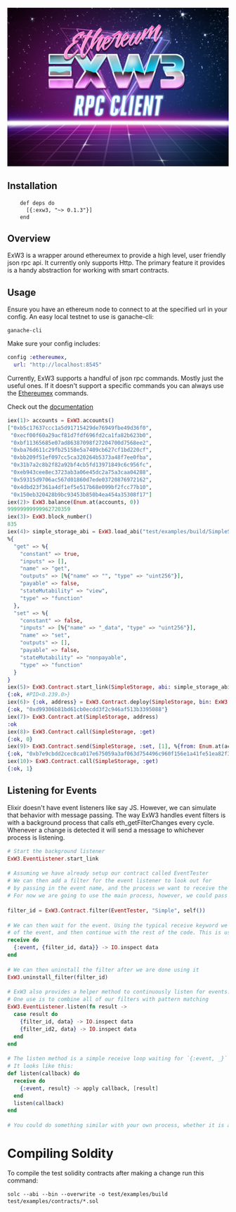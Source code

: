<p align="center">
  <img src="./exw3_logo.jpg"/>
</p>

## Installation

        def deps do
          [{:exw3, "~> 0.1.3"}]
        end

## Overview

ExW3 is a wrapper around ethereumex to provide a high level, user friendly json rpc api. It currently only supports Http. The primary feature it provides is a handy abstraction for working with smart contracts.

## Usage

Ensure you have an ethereum node to connect to at the specified url in your config. An easy local testnet to use is ganache-cli:
```
ganache-cli
```

Make sure your config includes:
```elixir
config :ethereumex,
  url: "http://localhost:8545"
```

Currently, ExW3 supports a handful of json rpc commands. Mostly just the useful ones. If it doesn't support a specific commands you can always use the [Ethereumex](https://github.com/exthereum/ethereumex) commands.

Check out the [documentation](https://hexdocs.pm/exw3/ExW3.html)

```elixir
iex(1)> accounts = ExW3.accounts()
["0xb5c17637ccc1a5d91715429de76949fbe49d36f0",
 "0xecf00f60a29acf81d7fdf696fd2ca1fa82b623b0",
 "0xbf11365685e07ad86387098f27204700d7568ee2",
 "0xba76d611c29fb25158e5a7409cb627cf1bd220cf",
 "0xbb209f51ef097cc5ca320264b5373a48f7ee0fba",
 "0x31b7a2c8b2f82a92bf4cb5fd13971849c6c956fc",
 "0xeb943cee8ec3723ab3a06e45dc2a75a3caa04288",
 "0x59315d9706ac567d01860d7ede03720876972162",
 "0x4dbd23f361a4df1ef5e517b68e099bf2fcc77b10",
 "0x150eb320428b9bc93453b850b4ea454a35308f17"]
iex(2)> ExW3.balance(Enum.at(accounts, 0))
99999999999962720359
iex(3)> ExW3.block_number()
835
iex(4)> simple_storage_abi = ExW3.load_abi("test/examples/build/SimpleStorage.abi")
%{
  "get" => %{
    "constant" => true,
    "inputs" => [],
    "name" => "get",
    "outputs" => [%{"name" => "", "type" => "uint256"}],
    "payable" => false,
    "stateMutability" => "view",
    "type" => "function"
  },
  "set" => %{
    "constant" => false,
    "inputs" => [%{"name" => "_data", "type" => "uint256"}],
    "name" => "set",
    "outputs" => [],
    "payable" => false,
    "stateMutability" => "nonpayable",
    "type" => "function"
  }
}
iex(5)> ExW3.Contract.start_link(SimpleStorage, abi: simple_storage_abi)
{:ok, #PID<0.239.0>}
iex(6)> {:ok, address} = ExW3.Contract.deploy(SimpleStorage, bin: ExW3.load_bin("test/examples/build/SimpleStorage.bin"), options: %{gas: 300000, from: Enum.at(accounts, 0)})
{:ok, "0xd99306b81bd61cb0ecdd3f2c946af513b3395088"}
iex(7)> ExW3.Contract.at(SimpleStorage, address)
:ok
iex(8)> ExW3.Contract.call(SimpleStorage, :get)
{:ok, 0}
iex(9)> ExW3.Contract.send(SimpleStorage, :set, [1], %{from: Enum.at(accounts, 0)})
{:ok, "0xb7e9cbdd2cec8ca017e675059a3af063d754496c960f156e1a41fe51ea82f3b8"}
iex(10)> ExW3.Contract.call(SimpleStorage, :get)                                
{:ok, 1}
```

## Listening for Events

Elixir doesn't have event listeners like say JS. However, we can simulate that behavior with message passing.
The way ExW3 handles event filters is with a background process that calls eth_getFilterChanges every cycle.
Whenever a change is detected it will send a message to whichever process is listening.

```elixir
# Start the background listener
ExW3.EventListener.start_link

# Assuming we have already setup our contract called EventTester
# We can then add a filter for the event listener to look out for
# by passing in the event name, and the process we want to receive the messages when an event is triggered.
# For now we are going to use the main process, however, we could pass in a pid of a different process.

filter_id = ExW3.Contract.filter(EventTester, "Simple", self())

# We can then wait for the event. Using the typical receive keyword we wait for the first instance
# of the event, and then continue with the rest of the code. This is useful for testing.
receive do
  {:event, {filter_id, data}} -> IO.inspect data
end

# We can then uninstall the filter after we are done using it
ExW3.uninstall_filter(filter_id)

# ExW3 also provides a helper method to continuously listen for events.
# One use is to combine all of our filters with pattern matching
ExW3.EventListener.listen(fn result ->
  case result do
    {filter_id, data} -> IO.inspect data
    {filter_id2, data} -> IO.inspect data
  end
end

# The listen method is a simple receive loop waiting for `{:event, _}` messages.
# It looks like this:
def listen(callback) do
  receive do
    {:event, result} -> apply callback, [result]
  end
  listen(callback)
end

# You could do something similar with your own process, whether it is a simple Task or a more involved GenServer.
```



# Compiling Soldity

To compile the test solidity contracts after making a change run this command:
```
solc --abi --bin --overwrite -o test/examples/build test/examples/contracts/*.sol
```